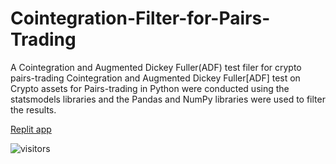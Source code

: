 # Cointegration-Filter-for-Pairs-Trading
A Cointegration and Augmented Dickey Fuller(ADF) test filer for crypto pairs-trading
Cointegration and Augmented Dickey Fuller[ADF] test on Crypto assets for Pairs-trading in Python were conducted using the statsmodels libraries and the Pandas and NumPy libraries were used to filter the results.

[Replit app](https://replit.com/@ranton95/Pair-Scanning-Nonagon#main.py)


![visitors](https://visitor-badge.laobi.icu/badge?page_id=royceanton.royceanton)
